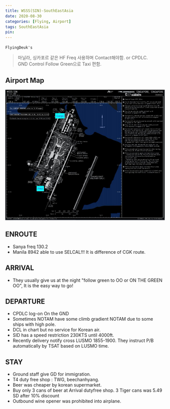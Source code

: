 ```yaml
---
title: WSSS(SIN)-SouthEastAsia
date: 2020-08-30
categories: [Flying, Airport]
tags: SouthEastAsia
pin:
---
```

`FlyingDeuk's`
>마닐라, 싱카포르 같은 HF Freq 사용하며 Contact해야함. or CPDLC. <br>
GND Control Follow Green으로 Taxi 편함.


## Airport Map
![sin](/img/flying/airport/sin_ap.jpg)

## ENROUTE
- Sanya freq 130.2
- Manila 8942 able to use SELCAL!!! It is difference of CGK route.

## ARRIVAL
- They usually give us at the night "follow green to OO or ON THE GREEN OO", It is the easy way to go!



## DEPARTURE
- CPDLC log-on On the GND
- Sometimes NOTAM have some climb gradient NOTAM due to some ships with high pole.
- DCL in chart but no service for Korean air.
- SID has a speed restriction 230KTS until 4000ft.
- Recently delivery notify cross LUSMO 1855-1900. They instruct P/B automatically by TSAT based on LUSMO time.

## STAY
- Ground staff give GD for immigration.
- T4 duty free shop : TWG, beechanhyang.
- Beer was cheaper by korean supermarket.
- Buy only 3 cans of beer at Arrival dutyfree shop. 3 Tiger cans was 5.49 SD after 10% discount
- Outbound wine opener was prohibited into airplane.
